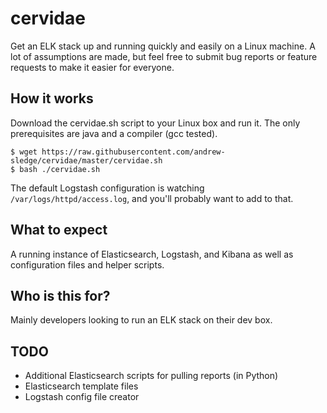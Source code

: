 # cervidae

Get an ELK stack up and running quickly and easily on a Linux machine. A lot of assumptions are made, but feel free to submit bug reports or feature requests to make it easier for everyone.

## How it works

Download the cervidae.sh script to your Linux box and run it. The only prerequisites are java and a compiler (gcc tested).

```
$ wget https://raw.githubusercontent.com/andrew-sledge/cervidae/master/cervidae.sh
$ bash ./cervidae.sh
```

The default Logstash configuration is watching ```/var/logs/httpd/access.log```, and you'll probably want to add to that.

## What to expect

A running instance of Elasticsearch, Logstash, and Kibana as well as configuration files and helper scripts.

## Who is this for?

Mainly developers looking to run an ELK stack on their dev box. 

## TODO

* Additional Elasticsearch scripts for pulling reports (in Python)
* Elasticsearch template files
* Logstash config file creator
